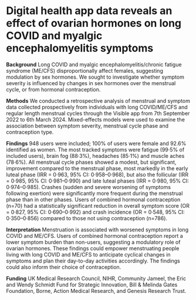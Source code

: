 # Digital health app data reveals an effect of ovarian hormones on long COVID and myalgic encephalomyelitis symptoms

**Background**
Long COVID and myalgic encephalomyelitis/chronic fatigue syndrome (ME/CFS) disproportionally affect females, suggesting modulation by sex hormones. We sought to investigate whether symptom severity is influenced by changes in sex hormones over the menstrual cycle, or from hormonal contraception. 

**Methods**
We conducted a retrospective analysis of menstrual and symptom data collected prospectively from individuals with long COVID/ME/CFS and regular length menstrual cycles through the Visible app from 7th September 2022 to 6th March 2024. Mixed-effects models were used to examine the association between symptom severity, menstrual cycle phase and contraception type.

**Findings**
948 users were included; 100% of users were female and 92.6% identified as women. The most tracked symptoms were fatigue (99·5% of included users), brain fog (88·3%), headaches (85·1%) and muscle aches (78·6%). All menstrual cycle phases showed a modest, but significant, improvement compared to the menstrual phase, most markedly in the early luteal phase (IRR = 0·963, 95% CI: 0·958–0·968), but also the follicular (IRR = 0·985, 95% CI: 0·981–0·990) and late luteal phases (IRR = 0·980, 95% CI: 0·974–0·985). Crashes (sudden and severe worsening of symptoms following exertion) were significantly more frequent during the menstrual phase than in other phases. Users of combined hormonal contraception (n=70) had a statistically significant reduction in overall symptom score (OR = 0·827, 95% CI: 0·690–0·992) and crash incidence (OR = 0·548, 95% CI: 0·350–0·856) compared to those not using contraception (n=786). 

**Interpretation**
Menstruation is associated with worsened symptoms in long COVID and ME/CFS. Users of combined hormonal contraception report a lower symptom burden than non-users, suggesting a modulatory role of ovarian hormones. These findings could empower menstruating people living with long COVID and ME/CFS to anticipate cyclical changes in symptoms and plan their day-to-day activities accordingly. The findings could also inform their choice of contraception.

**Funding**
UK Medical Research Council, NIHR, Community Jameel, the Eric and Wendy Schmidt Fund for Strategic Innovation, Bill & Melinda Gates Foundation, Borne, Action Medical Research, and Genesis Research Trust.

